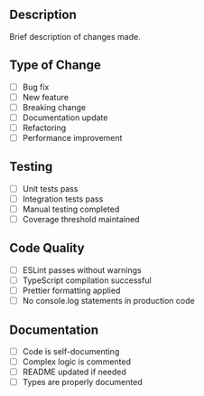 ## Description

Brief description of changes made.

## Type of Change

- [ ] Bug fix
- [ ] New feature
- [ ] Breaking change
- [ ] Documentation update
- [ ] Refactoring
- [ ] Performance improvement

## Testing

- [ ] Unit tests pass
- [ ] Integration tests pass
- [ ] Manual testing completed
- [ ] Coverage threshold maintained

## Code Quality

- [ ] ESLint passes without warnings
- [ ] TypeScript compilation successful
- [ ] Prettier formatting applied
- [ ] No console.log statements in production code

## Documentation

- [ ] Code is self-documenting
- [ ] Complex logic is commented
- [ ] README updated if needed
- [ ] Types are properly documented
